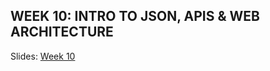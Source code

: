 
## WEEK 10: INTRO TO JSON, APIS & WEB ARCHITECTURE 



Slides: [Week 10](https://docs.google.com/presentation/d/1lY2lpplxTaGo2OzodRwm6RweshWKKVFhcjcT4ktPsUU/edit?usp=sharing)


